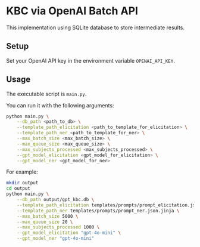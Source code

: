 # KBC via OpenAI Batch API

This implementation using SQLite database to store intermediate results.

## Setup

Set your OpenAI API key in the environment variable `OPENAI_API_KEY`.

## Usage

The executable script is `main.py`.

You can run it with the following arguments:

```bash
python main.py \
    --db_path <path_to_db> \
    --template_path_elicitation <path_to_template_for_elicitation> \
    --template_path_ner <path_to_template_for_ner> \
    --max_batch_size <max_batch_size> \
    --max_queue_size <max_queue_size> \
    --max_subjects_processed <max_subjects_processed> \
    --gpt_model_elicitation <gpt_model_for_elicitation> \
    --gpt_model_ner <gpt_model_for_ner>
```

For example:

```bash
mkdir output
cd output
python main.py \
    --db_path output/gpt_kbc.db \
    --template_path_elicitation templates/prompts/prompt_elicitation.json.jinja \
    --template_path_ner templates/prompts/prompt_ner.json.jinja \
    --max_batch_size 5000 \
    --max_queue_size 20 \
    --max_subjects_processed 1000 \
    --gpt_model_elicitation "gpt-4o-mini" \
    --gpt_model_ner "gpt-4o-mini"
```
